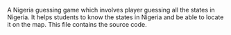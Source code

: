 A Nigeria guessing game which involves player guessing all the states in Nigeria.
It helps students to know the states in Nigeria and be able to locate it on the map.
This file contains the source code.
